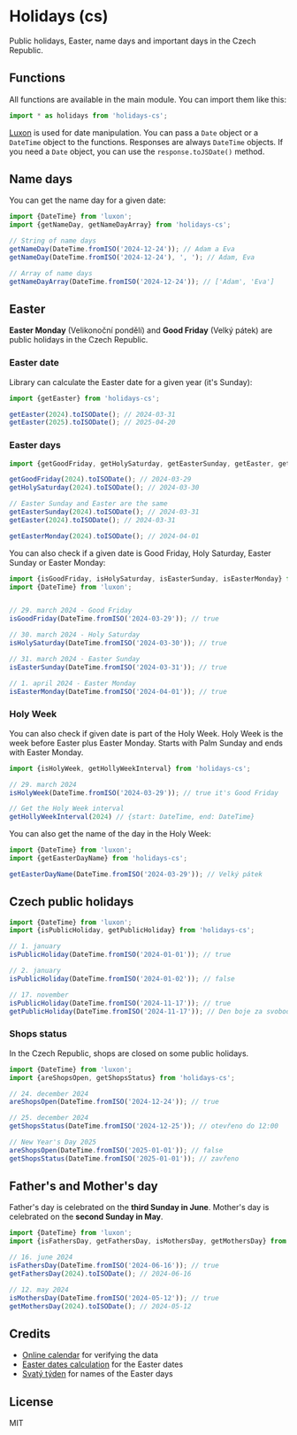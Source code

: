 # Holidays (cs)

Public holidays, Easter, name days and important days in the Czech Republic.

## Functions

All functions are available in the main module. You can import them like this:

```javascript
import * as holidays from 'holidays-cs';
```

[Luxon](https://moment.github.io/luxon/) is used for date manipulation.
You can pass a `Date` object or a `DateTime` object to the functions.
Responses are always `DateTime` objects. If you need a `Date` object,
you can use the `response.toJSDate()` method.

## Name days

You can get the name day for a given date:

```javascript
import {DateTime} from 'luxon';
import {getNameDay, getNameDayArray} from 'holidays-cs';

// String of name days
getNameDay(DateTime.fromISO('2024-12-24')); // Adam a Eva
getNameDay(DateTime.fromISO('2024-12-24'), ', '); // Adam, Eva

// Array of name days
getNameDayArray(DateTime.fromISO('2024-12-24')); // ['Adam', 'Eva']
```

## Easter

**Easter Monday** (Velikonoční pondělí) and **Good Friday** (Velký pátek)
are public holidays in the Czech Republic.

### Easter date

Library can calculate the Easter date for a given year (it's Sunday):

```javascript
import {getEaster} from 'holidays-cs';

getEaster(2024).toISODate(); // 2024-03-31
getEaster(2025).toISODate(); // 2025-04-20
```

### Easter days

```javascript
import {getGoodFriday, getHolySaturday, getEasterSunday, getEaster, getEasterMonday} from 'holidays-cs';

getGoodFriday(2024).toISODate(); // 2024-03-29
getHolySaturday(2024).toISODate(); // 2024-03-30

// Easter Sunday and Easter are the same
getEasterSunday(2024).toISODate(); // 2024-03-31
getEaster(2024).toISODate(); // 2024-03-31

getEasterMonday(2024).toISODate(); // 2024-04-01
```

You can also check if a given date is Good Friday, Holy Saturday, Easter Sunday or Easter Monday:

```javascript
import {isGoodFriday, isHolySaturday, isEasterSunday, isEasterMonday} from 'holidays-cs';
import {DateTime} from 'luxon';


// 29. march 2024 - Good Friday
isGoodFriday(DateTime.fromISO('2024-03-29')); // true

// 30. march 2024 - Holy Saturday
isHolySaturday(DateTime.fromISO('2024-03-30')); // true

// 31. march 2024 - Easter Sunday
isEasterSunday(DateTime.fromISO('2024-03-31')); // true

// 1. april 2024 - Easter Monday
isEasterMonday(DateTime.fromISO('2024-04-01')); // true
```

### Holy Week

You can also check if given date is part of the Holy Week.
Holy Week is the week before Easter plus Easter Monday.
Starts with Palm Sunday and ends with Easter Monday.

```javascript
import {isHolyWeek, getHollyWeekInterval} from 'holidays-cs';

// 29. march 2024
isHolyWeek(DateTime.fromISO('2024-03-29')); // true it's Good Friday

// Get the Holy Week interval
getHollyWeekInterval(2024) // {start: DateTime, end: DateTime}
```

You can also get the name of the day in the Holy Week:

```javascript
import {DateTime} from 'luxon';
import {getEasterDayName} from 'holidays-cs';

getEasterDayName(DateTime.fromISO('2024-03-29')); // Velký pátek
```

## Czech public holidays

```javascript
import {DateTime} from 'luxon';
import {isPublicHoliday, getPublicHoliday} from 'holidays-cs';

// 1. january
isPublicHoliday(DateTime.fromISO('2024-01-01')); // true

// 2. january
isPublicHoliday(DateTime.fromISO('2024-01-02')); // false

// 17. november
isPublicHoliday(DateTime.fromISO('2024-11-17')); // true
getPublicHoliday(DateTime.fromISO('2024-11-17')); // Den boje za svobodu a demokracii (1939 a 1989)
```

### Shops status

In the Czech Republic, shops are closed on some public holidays.

```javascript
import {DateTime} from 'luxon';
import {areShopsOpen, getShopsStatus} from 'holidays-cs';

// 24. december 2024
areShopsOpen(DateTime.fromISO('2024-12-24')); // true

// 25. december 2024
getShopsStatus(DateTime.fromISO('2024-12-25')); // otevřeno do 12:00 

// New Year's Day 2025
areShopsOpen(DateTime.fromISO('2025-01-01')); // false
getShopsStatus(DateTime.fromISO('2025-01-01')); // zavřeno
```

## Father's and Mother's day

Father's day is celebrated on the **third Sunday in June**.
Mother's day is celebrated on the **second Sunday in May**.

```javascript
import {DateTime} from 'luxon';
import {isFathersDay, getFathersDay, isMothersDay, getMothersDay} from 'holidays-cs';

// 16. june 2024
isFathersDay(DateTime.fromISO('2024-06-16')); // true
getFathersDay(2024).toISODate(); // 2024-06-16

// 12. may 2024
isMothersDay(DateTime.fromISO('2024-05-12')); // true
getMothersDay(2024).toISODate(); // 2024-05-12
```

## Credits

- [Online calendar](https://calendar.center/) for verifying the data
- [Easter dates calculation](https://github.com/paulzag/ZagZ-iCalendars) for the Easter dates
- [Svatý týden](https://cs.wikipedia.org/wiki/Svat%C3%BD_t%C3%BDden) for names of the Easter days

## License

MIT